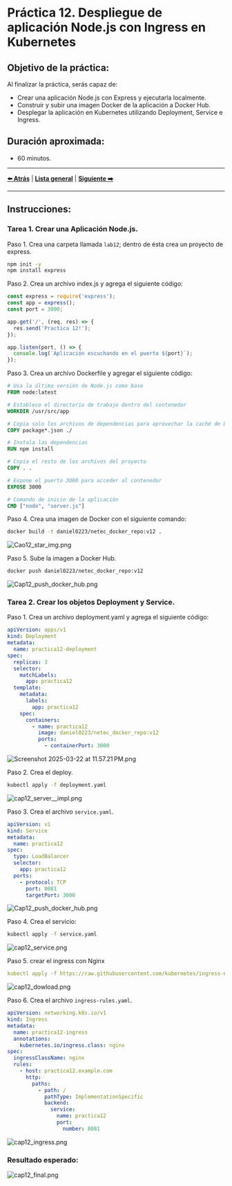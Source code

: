 # Práctica 12. Despliegue de aplicación Node.js con Ingress en Kubernetes

## Objetivo de la práctica:
Al finalizar la práctica, serás capaz de:
- Crear una aplicación Node.js con Express y ejecutarla localmente.
- Construir y subir una imagen Docker de la aplicación a Docker Hub.
- Desplegar la aplicación en Kubernetes utilizando Deployment, Service e Ingress.

## Duración aproximada:
- 60  minutos.

---

**[⬅️ Atrás](https://netec-mx.github.io/CUSTOM_NETEC_DOCK_KUB_Priv/Capitulo11/)** | **[Lista general](https://netec-mx.github.io/CUSTOM_NETEC_DOCK_KUB_Priv/)** | **[Siguiente ➡️](https://netec-mx.github.io/CUSTOM_NETEC_DOCK_KUB_Priv/Capitulo14/)**

---

## Instrucciones:

### Tarea 1. Crear una Aplicación Node.js.

Paso 1. Crea una carpeta llamada `lab12`; dentro de ésta crea un proyecto de express.

```bash
npm init -y
npm install express
```

Paso 2. Crea un archivo index.js y agrega el siguiente código:

```javascript
const express = require('express');
const app = express();
const port = 3000;

app.get('/', (req, res) => {
  res.send('Practica 12!');
});

app.listen(port, () => {
  console.log(`Aplicación escuchando en el puerto ${port}`);
});
```

Paso 3. Crea un archivo Dockerfile y agregar el siguiente código:

```Dockerfile
# Usa la última versión de Node.js como base
FROM node:latest  

# Establece el directorio de trabajo dentro del contenedor
WORKDIR /usr/src/app  

# Copia solo los archivos de dependencias para aprovechar la caché de Docker
COPY package*.json ./  

# Instala las dependencias
RUN npm install  

# Copia el resto de los archivos del proyecto
COPY . .  

# Expone el puerto 3000 para acceder al contenedor
EXPOSE 3000  

# Comando de inicio de la aplicación
CMD ["node", "server.js"]

```

Paso 4. Crea una imagen de Docker con el siguiente comando:

```bash
docker build -t daniel0223/netec_docker_repo:v12 .
```

![Cao12_star_img.png](../images/Cao12_star_img.png)

Paso 5. Sube la imagen a Docker Hub.

```bash
docker push daniel0223/netec_docker_repo:v12 
```

![Cap12_push_docker_hub.png](../images/Cap12_push_docker_hub.png)


### Tarea 2. Crear los objetos Deployment y Service.

Paso 1. Crea un archivo deployment.yaml y agrega el siguiente código:

```yaml
apiVersion: apps/v1
kind: Deployment
metadata:
  name: practica12-deployment
spec:
  replicas: 3
  selector:
    matchLabels:
      app: practica12
  template:
    metadata:
      labels:
        app: practica12
    spec:
      containers:
        - name: practica12
          image: daniel0223/netec_docker_repo:v12
          ports:
            - containerPort: 3000
```

![Screenshot 2025-03-22 at 11.57.21 PM.png](../images/Cap12_screenshot.png)

Paso 2. Crea el deploy.

```bash
kubectl apply -f deployment.yaml
```

![cap12_server__impl.png](../images/cap12_server__impl.png)

Paso 3. Crea el archivo `service.yaml`.

```yaml
apiVersion: v1
kind: Service
metadata:
  name: practica12
spec:
  type: LoadBalancer
  selector:
    app: practica12
  ports:
    - protocol: TCP
      port: 8081
      targetPort: 3000
```

![Cap12_push_docker_hub.png](../images/Cap12_push_docker_hub.png)

Paso 4. Crea el servicio:

```bash
kubectl apply -f service.yaml
```

![cap12_service.png](../images/cap12_service.png)


Paso 5. crear el ingress con Nginx

```yaml
kubectl apply -f https://raw.githubusercontent.com/kubernetes/ingress-nginx/main/deploy/static/provider/cloud/deploy.yaml
```

![cap12_dowload.png](../images/cap12_dowload.png)

Paso 6. Crea el archivo `ingress-rules.yaml`.

```yaml
apiVersion: networking.k8s.io/v1
kind: Ingress
metadata:
  name: practica12-ingress
  annotations:
    kubernetes.io/ingress.class: nginx
spec:
  ingressClassName: nginx
  rules:
    - host: practica12.example.com
      http:
        paths:
          - path: /
            pathType: ImplementationSpecific
            backend:
              service:
                name: practica12
                port:
                  number: 8081
```

![cap12_ingress.png](../images/cap12_ingress.png)

### Resultado esperado:

![cap12_final.png](../images/cap12_final.png)

